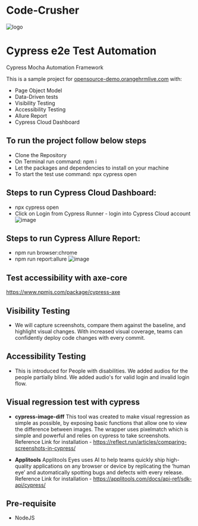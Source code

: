 # Code-Crusher
![logo](https://user-images.githubusercontent.com/60215258/219694698-59427863-ef3a-4fb2-a4d7-e9d48e3823f2.png)

# Cypress e2e Test Automation
Cypress Mocha Automation Framework

This is a sample project for [opensource-demo.orangehrmlive.com](https://opensource-demo.orangehrmlive.com/web/index.php/auth/login) with:

- Page Object Model
- Data-Driven tests
- Visibility Testing
- Accessibility Testing
- Allure Report
- Cypress Cloud Dashboard

## To run the project follow below steps

- Clone the Repository
- On Terminal run command: npm i
- Let the packages and dependencies to install on your machine
- To start the test use command: npx cypress open

## Steps to run Cypress Cloud Dashboard:
- npx cypress open
- Click on Login from Cypress Runner - login into Cypress Cloud account
  ![image](https://github.com/ImrielAutomationHackathon/Code-Crusher/assets/160570326/b5674a8f-5db4-44d5-ae07-99d845c17d1d)


## Steps to run Cypress Allure Report:
- npm run browser:chrome
- npm run report:allure
  ![image](https://github.com/ImrielAutomationHackathon/Code-Crusher/assets/160570326/76d2e42c-e054-4388-b57d-2ca2a2f27630)

## Test accessibility with axe-core

https://www.npmjs.com/package/cypress-axe

## Visibility Testing 
- We will capture screenshots, compare them against the baseline, and highlight visual changes. With increased visual coverage, teams can confidently deploy code changes with every commit.

## Accessibility Testing 
- This is introduced for People with disabilities. We added audios for the people partially blind. We added audio's for valid login and invalid login flow.

## Visual regression test with cypress

- **cypress-image-diff**
This tool was created to make visual regression as simple as possible, by exposing basic functions that allow one to view the difference between images. The wrapper uses pixelmatch which is simple and powerful and relies on cypress to take screenshots.
Reference Link for installation - https://reflect.run/articles/comparing-screenshots-in-cypress/

- **Applitools**
Applitools Eyes uses AI to help teams quickly ship high-quality applications on any browser or device by replicating the ‘human eye’ and automatically spotting bugs and defects with every release.
Reference Link for installation - https://applitools.com/docs/api-ref/sdk-api/cypress/

## Pre-requisite

- NodeJS
